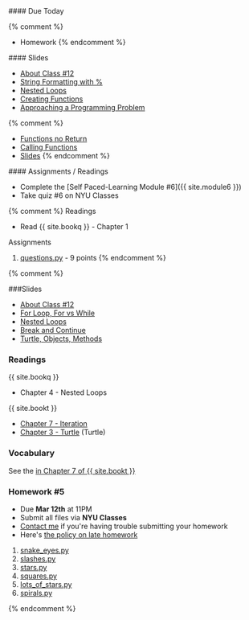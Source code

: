 <article class="due" markdown="block">
#### Due Today

{% comment %}
* Homework
{% endcomment %}

</article>

<article class="slides" markdown="block">
#### Slides

* [About Class #12](classes/12/meta.html)
* [String Formatting with %](classes/12/string-formatting.html)
* [Nested Loops](classes/12/nested.html)
* [Creating Functions](classes/12/returning_values.html)
* [Approaching a Programming Problem](classes/12/dicewars.html)

{% comment %}
* [Functions no Return](classes/12/functions_no_return.html)
* [Calling Functions](classes/12/calling_functions.html)
* [Slides](classes/01/intro.html)
{% endcomment %}

</article>

<article class="assignments" markdown="block">
#### Assignments / Readings		

* Complete the [Self Paced-Learning Module #6]({{ site.module6 }})
* Take quiz #6 on NYU Classes

{% comment %}
Readings

* Read {{ site.bookq }} - Chapter 1

Assignments 

1. [questions.py](homework/hw01/questions.py) - 9 points
{% endcomment %}
</article>
{% comment %}
<a name="class12"></a>

###Slides
* [About Class #12](classes/12/meta.html)
* [For Loop, For vs While](classes/12/review_loops.html)
* [Nested Loops](classes/12/nested.html)
* [Break and Continue](classes/12/break_continue.html)
* [Turtle, Objects, Methods](classes/12/turtle.html)

### Readings

{{ site.bookq }}

* Chapter 4 - Nested Loops

{{ site.bookt }}

* [Chapter 7 - Iteration](http://openbookproject.net/thinkcs/python/english3e/iteration.html)
* [Chapter 3 - Turtle](http://openbookproject.net/thinkcs/python/english3e/hello_little_turtles.html) (Turtle)

### Vocabulary

See the [ in Chapter 7 of {{ site.bookt }}](http://openbookproject.net/thinkcs/python/english3e/iteration.html#glossary) 

<a name="homework5"></a>




### Homework #5

* Due __Mar 12th__ at 11PM
* Submit all files via __NYU Classes__ 
* [Contact me](index.html#contact-info) if you're having trouble submitting your homework
* Here's [the policy on late homework](index.html#homework)

1. [snake_eyes.py](homework/hw05/snake_eyes.py)
2. [slashes.py](homework/hw05/slashes.py)
3. [stars.py](homework/hw05/stars.py)
4. [squares.py](homework/hw05/squares.py)
5. [lots_of_stars.py](homework/hw05/lots_of_stars.py)
6. [spirals.py](homework/hw05/spirals.py)

<!-- 
[counting.py](homework/hw5/counting.py) - 6 points 
[pluralize.py](homework/hw6/pluralize.py) - 9 points
[temperature.py](homework/hw6/temperature.py) - 3 points -->
{% endcomment %}
